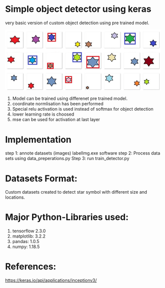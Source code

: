 # Simple object detector using keras
very basic version of custom object detection using pre trained model.

![](sample.JPG)

1. Model can be trained using differenet pre trained model.
2. coordinate normlisation has been performed
3. Special relu activation is used instead of softmax for object detection
4. lower learning  rate is choosed
5. mse can be used for activation at last layer

# Implementation
step 1: annote datasets (images) labelImg.exe software
step 2: Process data sets using data_preperations.py
Step 3: run train_detector.py 

# Datasets Format:
Custom datasets created to detect star symbol with different size and locations. 

# Major Python-Libraries used:
1. tensorflow 2.3.0
3. matplotlib: 3.2.2
4. pandas: 1.0.5
5. numpy: 1.18.5

# References:
https://keras.io/api/applications/inceptionv3/
